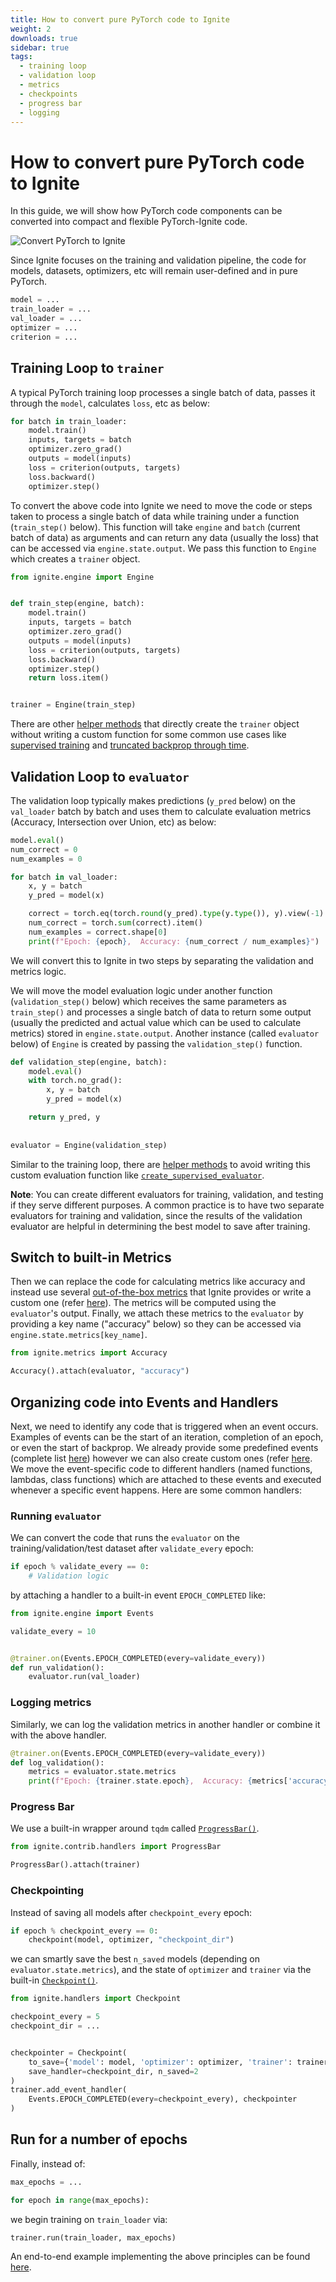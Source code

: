 ```yaml
---
title: How to convert pure PyTorch code to Ignite
weight: 2
downloads: true
sidebar: true
tags:
  - training loop
  - validation loop
  - metrics
  - checkpoints
  - progress bar
  - logging
---
```

# How to convert pure PyTorch code to Ignite 

In this guide, we will show how PyTorch code components can be converted into compact and flexible PyTorch-Ignite code. 

<!--more-->

![Convert PyTorch to Ignite](assets/convert-pytorch2ignite.gif)

Since Ignite focuses on the training and validation pipeline, the code for models, datasets, optimizers, etc will remain user-defined and in pure PyTorch.


```python
model = ...
train_loader = ...
val_loader = ...
optimizer = ...
criterion = ...
```

## Training Loop to `trainer`

A typical PyTorch training loop processes a single batch of data, passes it through the `model`, calculates `loss`, etc as below:

```python
for batch in train_loader:
    model.train()
    inputs, targets = batch
    optimizer.zero_grad()
    outputs = model(inputs)
    loss = criterion(outputs, targets)
    loss.backward()
    optimizer.step()
```

To convert the above code into Ignite we need to move the code or steps taken to process a single batch of data while training under a function (`train_step()` below). This function will take `engine` and `batch` (current batch of data) as arguments and can return any data (usually the loss) that can be accessed via `engine.state.output`. We pass this function to `Engine` which creates a `trainer` object.


```python
from ignite.engine import Engine


def train_step(engine, batch):
    model.train()
    inputs, targets = batch
    optimizer.zero_grad()
    outputs = model(inputs)
    loss = criterion(outputs, targets)
    loss.backward()
    optimizer.step()
    return loss.item()


trainer = Engine(train_step)
```

There are other [helper methods](https://pytorch.org/ignite/engine.html#helper-methods-to-define-supervised-trainer-and-evaluator) that directly create the `trainer` object without writing a custom function for some common use cases like [supervised training](https://pytorch.org/ignite/generated/ignite.engine.create_supervised_trainer.html#ignite.engine.create_supervised_trainer) and [truncated backprop through time](https://pytorch.org/ignite/contrib/engines.html#ignite.contrib.engines.tbptt.create_supervised_tbptt_trainer).

## Validation Loop to `evaluator`

The validation loop typically makes predictions (`y_pred` below) on the `val_loader` batch by batch and uses them to calculate evaluation metrics (Accuracy, Intersection over Union, etc) as below:

```python
model.eval()
num_correct = 0
num_examples = 0

for batch in val_loader:
    x, y = batch
    y_pred = model(x)

    correct = torch.eq(torch.round(y_pred).type(y.type()), y).view(-1)
    num_correct = torch.sum(correct).item()
    num_examples = correct.shape[0]
    print(f"Epoch: {epoch},  Accuracy: {num_correct / num_examples}")
```

We will convert this to Ignite in two steps by separating the validation and metrics logic.

We will move the model evaluation logic under another function (`validation_step()` below) which receives the same parameters as `train_step()` and processes a single batch of data to return some output (usually the predicted and actual value which can be used to calculate metrics) stored in `engine.state.output`. Another instance (called `evaluator` below) of `Engine` is created by passing the `validation_step()` function.


```python
def validation_step(engine, batch):
    model.eval()
    with torch.no_grad():
        x, y = batch
        y_pred = model(x)

    return y_pred, y
    
    
evaluator = Engine(validation_step)
```

Similar to the training loop, there are [helper methods](https://pytorch.org/ignite/engine.html#helper-methods-to-define-supervised-trainer-and-evaluator) to avoid writing this custom evaluation function like [`create_supervised_evaluator`](https://pytorch.org/ignite/generated/ignite.engine.create_supervised_evaluator.html#ignite.engine.create_supervised_evaluator).

**Note**: You can create different evaluators for training, validation, and testing if they serve different purposes. A common practice is to have two separate evaluators for training and validation, since the results of the validation evaluator are helpful in determining the best model to save after training.

## Switch to built-in Metrics

Then we can replace the code for calculating metrics like accuracy and instead use several [out-of-the-box metrics](https://pytorch.org/ignite/metrics.html#complete-list-of-metrics) that Ignite provides or write a custom one (refer [here](https://pytorch.org/ignite/metrics.html#how-to-create-a-custom-metric)). The metrics will be computed using the `evaluator`'s output. Finally, we attach these metrics to the `evaluator` by providing a key name ("accuracy" below) so they can be accessed via `engine.state.metrics[key_name]`.


```python
from ignite.metrics import Accuracy

Accuracy().attach(evaluator, "accuracy")
```

## Organizing code into Events and Handlers

Next, we need to identify any code that is triggered when an event occurs. Examples of events can be the start of an iteration, completion of an epoch, or even the start of backprop. We already provide some predefined events (complete list [here](https://pytorch.org/ignite/generated/ignite.engine.events.Events.html#ignite.engine.events.Events)) however we can also create custom ones (refer [here](httpshttps://pytorch-ignite.ai/concepts/02-events-and-handlers/#custom-events). We move the event-specific code to different handlers (named functions, lambdas, class functions) which are attached to these events and executed whenever a specific event happens. Here are some common handlers:

### Running `evaluator`

We can convert the code that runs the `evaluator` on the training/validation/test dataset after `validate_every` epoch:

```python
if epoch % validate_every == 0:
    # Validation logic
```

by attaching a handler to a built-in event `EPOCH_COMPLETED` like:


```python
from ignite.engine import Events

validate_every = 10


@trainer.on(Events.EPOCH_COMPLETED(every=validate_every))
def run_validation():
    evaluator.run(val_loader)
```

### Logging metrics

Similarly, we can log the validation metrics in another handler or combine it with the above handler.


```python
@trainer.on(Events.EPOCH_COMPLETED(every=validate_every))
def log_validation():
    metrics = evaluator.state.metrics
    print(f"Epoch: {trainer.state.epoch},  Accuracy: {metrics['accuracy']}")
```

### Progress Bar

We use a built-in wrapper around `tqdm` called [`ProgressBar()`](https://pytorch.org/ignite/generated/ignite.contrib.handlers.tqdm_logger.html#module-ignite.contrib.handlers.tqdm_logger).


```python
from ignite.contrib.handlers import ProgressBar

ProgressBar().attach(trainer)
```

### Checkpointing

Instead of saving all models after `checkpoint_every` epoch:
```python
if epoch % checkpoint_every == 0:
    checkpoint(model, optimizer, "checkpoint_dir")
```

we can smartly save the best `n_saved` models (depending on `evaluator.state.metrics`), and the state of `optimizer` and `trainer` via the built-in [`Checkpoint()`](https://pytorch.org/ignite/generated/ignite.handlers.checkpoint.Checkpoint.html#checkpoint).



```python
from ignite.handlers import Checkpoint

checkpoint_every = 5
checkpoint_dir = ...


checkpointer = Checkpoint(
    to_save={'model': model, 'optimizer': optimizer, 'trainer': trainer},
    save_handler=checkpoint_dir, n_saved=2
)
trainer.add_event_handler(
    Events.EPOCH_COMPLETED(every=checkpoint_every), checkpointer
)
```

## Run for a number of epochs

Finally, instead of:
```python
max_epochs = ...

for epoch in range(max_epochs):
```
we begin training on `train_loader` via:
```python
trainer.run(train_loader, max_epochs)
```

An end-to-end example implementing the above principles can be found [here](https://pytorch-ignite.ai/tutorials/getting-started/#complete-code).
